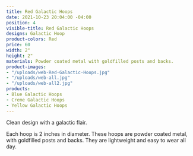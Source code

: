 ```yaml
---
title: Red Galactic Hoops
date: 2021-10-23 20:04:00 -04:00
position: 4
visible-title: Red Galactic Hoops
designs: Galactic Hoop
product-colors: Red
price: 60
width: 2"
height: 2"
materials: Powder coated metal with goldfilled posts and backs.
product-images:
- "/uploads/web-Red-Galactic-Hoops.jpg"
- "/uploads/web-all.jpg"
- "/uploads/web-all2.jpg"
products:
- Blue Galactic Hoops
- Creme Galactic Hoops
- Yellow Galactic Hoops
---
```


Clean design with a galactic flair.

Each hoop is 2 inches in diameter. These hoops are powder coated metal, with goldfilled posts and backs. They are lightweight and easy to wear all day.